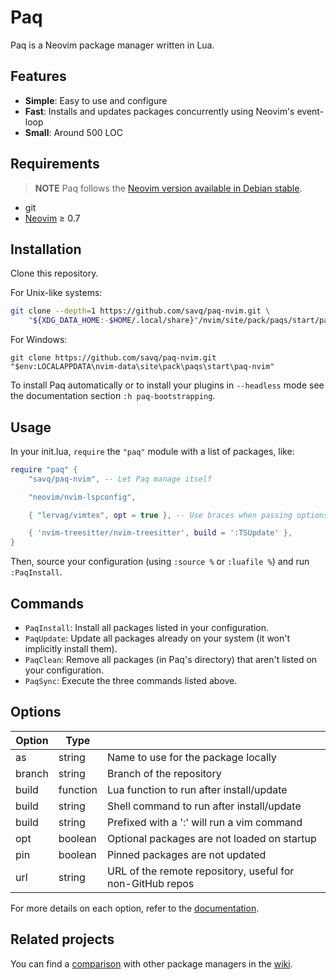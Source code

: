# Paq

Paq is a Neovim package manager written in Lua.


## Features

- __Simple__: Easy to use and configure
- __Fast__:   Installs and updates packages concurrently using Neovim's event-loop
- __Small__:  Around 500 LOC


## Requirements

> **NOTE**
> Paq follows the [Neovim version available in Debian stable](https://packages.debian.org/stable/editors/neovim).

- git
- [Neovim](https://github.com/neovim/neovim) ≥ 0.7


## Installation

Clone this repository.

For Unix-like systems:

```sh
git clone --depth=1 https://github.com/savq/paq-nvim.git \
    "${XDG_DATA_HOME:-$HOME/.local/share}"/nvim/site/pack/paqs/start/paq-nvim
```

For Windows:
```
git clone https://github.com/savq/paq-nvim.git "$env:LOCALAPPDATA\nvim-data\site\pack\paqs\start\paq-nvim"
```

To install Paq automatically or to install your plugins in `--headless` mode
see the documentation section `:h paq-bootstrapping`.


## Usage

In your init.lua, `require` the `"paq"` module with a list of packages, like:

```lua
require "paq" {
    "savq/paq-nvim", -- Let Paq manage itself

    "neovim/nvim-lspconfig",

    { "lervag/vimtex", opt = true }, -- Use braces when passing options

    { 'nvim-treesitter/nvim-treesitter', build = ':TSUpdate' },
}
```

Then, source your configuration (using `:source %` or `:luafile %`) and run `:PaqInstall`.


## Commands

- `PaqInstall`: Install all packages listed in your configuration.
- `PaqUpdate`: Update all packages already on your system (it won't implicitly install them).
- `PaqClean`: Remove all packages (in Paq's directory) that aren't listed on your configuration.
- `PaqSync`: Execute the three commands listed above.


## Options

| Option | Type     |                                                           |
|--------|----------|-----------------------------------------------------------|
| as     | string   | Name to use for the package locally                       |
| branch | string   | Branch of the repository                                  |
| build  | function | Lua function to run after install/update                  |
| build  | string   | Shell command to run after install/update                 |
| build  | string   | Prefixed with a ':' will run a vim command                |
| opt    | boolean  | Optional packages are not loaded on startup               |
| pin    | boolean  | Pinned packages are not updated                           |
| url    | string   | URL of the remote repository, useful for non-GitHub repos |

For more details on each option, refer to the
[documentation](https://github.com/savq/paq-nvim/tree/master/doc/paq-nvim.txt).


## Related projects

You can find a [comparison](https://github.com/savq/paq-nvim/wiki/Comparisons)
with other package managers in the [wiki](https://github.com/savq/paq-nvim/wiki).
